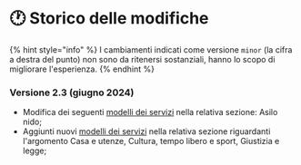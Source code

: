 # 🕐 Storico delle modifiche

{% hint style="info" %}
I cambiamenti indicati come versione `minor` (la cifra a destra del punto) non sono da ritenersi sostanziali, hanno lo scopo di migliorare l'esperienza.
{% endhint %}

### Versione 2.3 (giugno 2024)

* Modifica dei seguenti [modelli dei servizi](catalogo-dei-servizi-e-modelli/i-modelli-dei-servizi-piu-frequenti.md) nella relativa sezione: Asilo nido;
* Aggiunti nuovi [modelli dei servizi](catalogo-dei-servizi-e-modelli/i-modelli-dei-servizi-piu-frequenti.md) nella relativa sezione riguardanti l'argomento Casa e utenze, Cultura, tempo libero e sport, Giustizia e legge;
